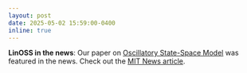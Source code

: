 ```yaml
---
layout: post
date: 2025-05-02 15:59:00-0400
inline: true
---
```


**LinOSS in the news**: 
Our paper on <a href="https://openreview.net/pdf?id=GRMfXcAAFh">Oscillatory State-Space Model</a> was featured in the news. Check out the <a href="https://news.mit.edu/2025/novel-ai-model-inspired-neural-dynamics-from-brain-0502">MIT News article</a>. 
